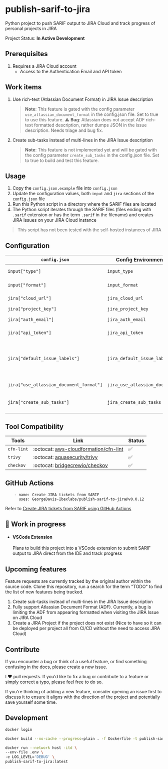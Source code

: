 # publish-sarif-to-jira

Python project to push SARIF output to JIRA Cloud and track progress of personal projects in JIRA

Project Status: **In Active Development**

## Prerequisites

1. Requires a JIRA Cloud account
    - Access to the Authentication Email and API token

## Work items

1. Use rich-text (Atlassian Document Format) in JIRA Issue description

    > **Note**: This feature is gated with the config parameter `use_atlassian_document_format` in the config.json file. Set to true to use this feature.
    :warning: **Bug**: Atlassian does not accept ADF rich-text formatted description, rather dumps JSON in the issue description. Needs triage and bug fix.

2. Create sub-tasks instead of multi-lines in the JIRA Issue description

    > **Note**: This feature is not implemented yet and will be gated with the config parameter `create_sub_tasks` in the config.json file. Set to true to build and test this feature.

## Usage

1. Copy the `config.json.example` file into `config.json`
2. Update the configuration values, both `input` and `jira` sections of the `config.json` file
3. Run this Python script in a directory where the SARIF files are located
4. The Python script iterates through the SARIF files (files ending with `.sarif` extension or has the term `.sarif` in the filename) and creates JIRA Issues on your JIRA Cloud instance

> This script has not been tested with the self-hosted instances of JIRA

## Configuration

| `config.json` | Config Environment variable | Description |
|---------------|-----------------------------|-------------|
| `input["type"]` | `input_type` | Supported SARIF input types: `file`|
| `input["format"]` | `input_format` | Supported SARIF format: `sarif` |
| `jira["cloud_url"]` | `jira_cloud_url` | JIRA Cloud URL: `https://XXXX.atlassian.net/` |
| `jira["project_key"]` | `jira_project_key` | JIRA Project Key: `PROJ-XYZ` |
| `jira["auth_email"]` | `jira_auth_email` | Authentication Email: `test@example.com` |
| `jira["api_token"]` | `jira_api_token` | API token: `<INSERT-YOUR-JIRA-CLOUD-API-TOKEN>` |
| `jira["default_issue_labels"]` | `jira_default_issue_labels` | For config.json - `["Label1","Label2"]`. For config environment variables, we use comma-separated string like `Label1,Label2` |
| `jira["use_atlassian_document_format"]` | `jira_use_atlassian_document_format` |  Unsupported yet on JIRA Cloud. Defaults to `false`. |
| `jira["create_sub_tasks"]` | `jira_create_sub_tasks` | Placeholder. Feature yet to be developed. Defaults to `false`. |

## Tool Compatibility

| Tools | Link | Status |
|-------|------|--------|
| `cfn-lint` | :octocat: [aws-cloudformation/cfn-lint](https://github.com/aws-cloudformation/cfn-lint) | :white_check_mark: |
| `trivy` | :octocat: [aquasecurity/trivy](https://github.com/aquasecurity/trivy) | :white_check_mark: |
| `checkov` | :octocat: [bridgecrewio/checkov](https://github.com/bridgecrewio/checkov) | :white_check_mark: |

## GitHub Actions

```
    - name: Create JIRA tickets from SARIF
      uses: GeorgeDavis-Ibexlabs/publish-sarif-to-jira@v0.0.12
```
Refer to [Create JIRA tickets from SARIF using GitHub Actions](https://github.com/marketplace/actions/create-jira-tickets-from-sarif)

## :construction: Work in progress 

- #### VSCode Extension

    Plans to build this project into a VSCode extension to submit SARIF output to JIRA direct from the IDE and track progress

## Upcoming features

Feature requests are currently tracked by the original author within the source code. Clone this repository, run a search for the term "TODO" to find the list of new features being tracked.

1. Create sub-tasks instead of multi-lines in the JIRA Issue description
2. Fully support Atlassian Document Format (ADF). Currently, a bug is limiting the ADF from appearing formatted when visiting the JIRA Issue on JIRA Cloud 
3. Create a JIRA Project if the project does not exist (Nice to have so it can be deployed per project all from CI/CD without the need to access JIRA Cloud)

## Contribute

If you encounter a bug or think of a useful feature, or find something confusing in the docs, please create a new issue.

I ♥️ pull requests. If you'd like to fix a bug or contribute to a feature or simply correct a typo, please feel free to do so.

If you're thinking of adding a new feature, consider opening an issue first to discuss it to ensure it aligns with the direction of the project and potentially save yourself some time.

## Development

```sh
docker login
```

```sh
docker build --no-cache --progress=plain . -f Dockerfile -t publish-sarif-to-jira:latest 2>&1 | tee build.log
```

```sh
docker run --network host -itd \
--env-file .env \
-e LOG_LEVEL='DEBUG' \
publish-sarif-to-jira:latest
```